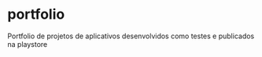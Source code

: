 # portfolio
Portfolio de projetos de aplicativos desenvolvidos como testes e publicados na playstore

